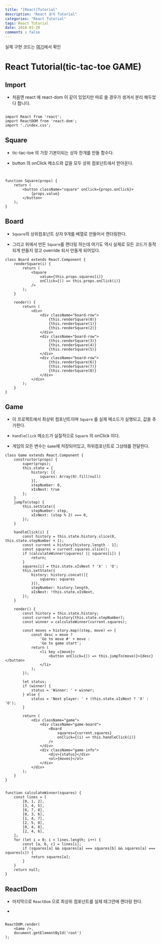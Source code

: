 ```yaml
---
title: "[React]Tutorial"
description: "React 공식 Tutorial"
categories: "React Tutorial"
tags: React Tutorial
date: 2018-03-20
comments : false
---
```


실제 구현 코드는 [여기](https://github.com/kwakkwakkwak/reactTutorial)에서 확인

# React Tutorial(tic-tac-toe GAME)

## Import 

* 처음엔 react 에 react-dom 이 같이 있었지만 따로 쓸 경우가 생겨서 분리 해두었다 합니다.

```JSX

import React from 'react';
import ReactDOM from 'react-dom';
import './index.css';

```

## Square

* tic-tac-toe 의 가장 기본이되는 상자 한개를 만들 함수다.

* button 의 onClick 메소드와 값을 모두 상위 컴포넌트에서 받아온다.


```JSX


function Square(props) {
    return (
        <button className="square" onClick={props.onClick}>
            {props.value}
        </button>
    );
}

```

## Board

* `Square`의 상위컴포넌트 상자 9개를 배열로 만들어서 랜더링한다.

* 그리고 위에서 만든 `Square`를 랜더링 하는데 여기도 역시 실제로 모든 코드가 동작되게 만들지 않고 override 되서 만들게 되어있다.

```JSX
class Board extends React.Component {
    renderSquare(i) {
        return (
            <Square
                value={this.props.squares[i]}
                onClick={() => this.props.onClick(i)}
            />
        );
    }

    render() {
        return (
            <div>
                <div className="board-row">
                    {this.renderSquare(0)}
                    {this.renderSquare(1)}
                    {this.renderSquare(2)}
                </div>
                <div className="board-row">
                    {this.renderSquare(3)}
                    {this.renderSquare(4)}
                    {this.renderSquare(5)}
                </div>
                <div className="board-row">
                    {this.renderSquare(6)}
                    {this.renderSquare(7)}
                    {this.renderSquare(8)}
                </div>
            </div>
        );
    }
}
```

## Game

* 이 프로젝트에서 최상위 컴포넌트이며 `Square` 를 실제 메소드가 실행되고, 값을 추가한다.

* `handleClick` 메소드가 실질적으로 `Square` 의 onClick 이다.

* 게임의 모든 변수는 `Game`에 저장되어있고, 하위컴포넌트로 그상태를 전달한다.  

```JSX
class Game extends React.Component {
    constructor(props) {
        super(props);
        this.state = {
            history: [{
                squares: Array(9).fill(null)
            }],
            stepNumber: 0,
            xIsNext: true
        };
    }
    jumpTo(step) {
        this.setState({
            stepNumber: step,
            xIsNext: (step % 2) === 0,
        });
    }

    handleClick(i) {
        const history = this.state.history.slice(0, this.state.stepNumber + 1);
        const current = history[history.length - 1];
        const squares = current.squares.slice();
        if (calculateWinner(squares) || squares[i]) {
            return;
        }
        squares[i] = this.state.xIsNext ? 'X' : 'O';
        this.setState({
            history: history.concat([{
                squares: squares
            }]),
            stepNumber: history.length,
            xIsNext: !this.state.xIsNext,
        });
    }

    render() {
        const history = this.state.history;
        const current = history[this.state.stepNumber];
        const winner = calculateWinner(current.squares);

        const moves = history.map((step, move) => {
            const desc = move ?
                'Go to move #' + move :
                'Go to game start';
            return (
                <li key ={move}>
                    <button onClick={() => this.jumpTo(move)}>{desc}</button>
                </li>
            );
        });

        let status;
        if (winner) {
            status = 'Winner: ' + winner;
        } else {
            status = 'Next player: ' + (this.state.xIsNext ? 'X' : 'O');
        }

        return (
            <div className="game">
                <div className="game-board">
                    <Board
                        squares={current.squares}
                        onClick={(i) => this.handleClick(i)}
                    />
                </div>
                <div className="game-info">
                    <div>{status}</div>
                    <ol>{moves}</ol>
                </div>
            </div>
        );
    }
}


function calculateWinner(squares) {
    const lines = [
        [0, 1, 2],
        [3, 4, 5],
        [6, 7, 8],
        [0, 3, 6],
        [1, 4, 7],
        [2, 5, 8],
        [0, 4, 8],
        [2, 4, 6],
    ];
    for (let i = 0; i < lines.length; i++) {
        const [a, b, c] = lines[i];
        if (squares[a] && squares[a] === squares[b] && squares[a] === squares[c]) {
            return squares[a];
        }
    }
    return null;
}

```

## ReactDom

* 마지막으로 `ReactDom` 으로 최상위 컴포넌트를 실제 태그안에 랜더링 한다.

* 

```JSX

ReactDOM.render(
    <Game />,
    document.getElementById('root')
);

```